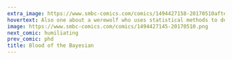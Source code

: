 ```yaml
---
extra_image: https://www.smbc-comics.com/comics/1494427158-20170510after.png
hovertext: Also one about a werewolf who uses statistical methods to determine he's actually an insane man experiencing a prolonged psychotic episode.
image: https://www.smbc-comics.com/comics/1494427145-20170510.png
next_comic: humiliating
prev_comic: phd
title: Blood of the Bayesian
---
```


